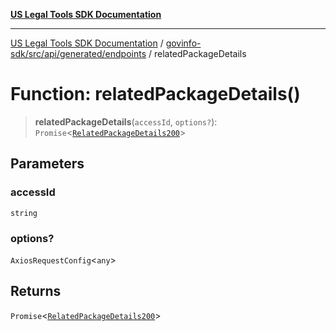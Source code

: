 [**US Legal Tools SDK Documentation**](../../../../../../README.md)

***

[US Legal Tools SDK Documentation](../../../../../../README.md) / [govinfo-sdk/src/api/generated/endpoints](../README.md) / relatedPackageDetails

# Function: relatedPackageDetails()

> **relatedPackageDetails**(`accessId`, `options?`): `Promise`\<[`RelatedPackageDetails200`](../../model/type-aliases/RelatedPackageDetails200.md)\>

## Parameters

### accessId

`string`

### options?

`AxiosRequestConfig`\<`any`\>

## Returns

`Promise`\<[`RelatedPackageDetails200`](../../model/type-aliases/RelatedPackageDetails200.md)\>
